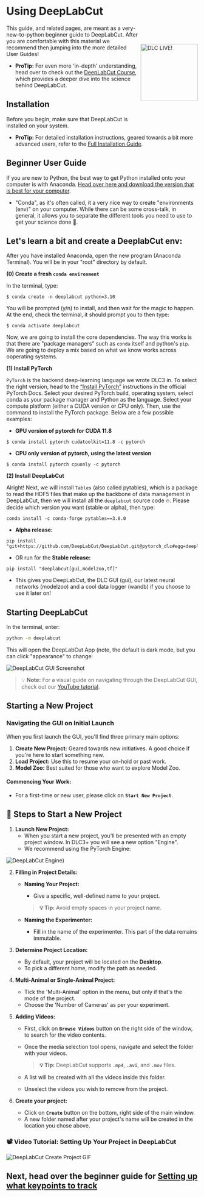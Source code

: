 # Using DeepLabCut 
<img src="https://images.squarespace-cdn.com/content/v1/57f6d51c9f74566f55ecf271/1572296495650-Y4ZTJ2XP2Z9XF1AD74VW/ke17ZwdGBToddI8pDm48kMulEJPOrz9Y8HeI7oJuXxR7gQa3H78H3Y0txjaiv_0fDoOvxcdMmMKkDsyUqMSsMWxHk725yiiHCCLfrh8O1z5QPOohDIaIeljMHgDF5CVlOqpeNLcJ80NK65_fV7S1UZiU3J6AN9rgO1lHw9nGbkYQrCLTag1XBHRgOrY8YAdXW07ycm2Trb21kYhaLJjddA/DLC_logo_blk-01.png?format=1000w" width="150" title="DLC-live" alt="DLC LIVE!" align="right" vspace = "50">

This guide, and related pages, are meant as a very-new-to-python beginner guide to DeepLabCut. After you are comfortable with this material we recommend then jumping into the more detailed User Guides!

- **ProTip:** For even more 'in-depth' understanding, head over to check out the [DeepLabCut Course](https://deeplabcut.github.io/DeepLabCut/docs/course.html), which provides a deeper dive into the science behind DeepLabCut.

## Installation

Before you begin, make sure that DeepLabCut is installed on your system.

- **ProTip:** For detailed installation instructions, geared towards a bit more advanced users, refer to the [Full Installation Guide](https://deeplabcut.github.io/DeepLabCut/docs/installation.html).

## Beginner User Guide
If you are new to Python, the best way to get Python installed onto your computer is with Anaconda. [Head over here and download the version that is best for your computer](https://www.anaconda.com/download).

- "Conda", as it's often called, it a very nice way to create "environments (env)" on your computer. While there can be some cross-talk, in general, it allows you to separate the different tools you need to use to get your science done 💪. 

## Let's learn a bit and create a DeeplabCut env:

After you have installed Anaconda, open the new program (Anaconda Terminal). You will be in your "root" directory by default. 

**(0) Create a fresh `conda environment`** 

In the terminal, type:

```
$ conda create -n deeplabcut python=3.10
```
You will be prompted (y/n) to install, and then wait for the magic to happen. At the end, check the terminal, it should prompt you to then type: 

```
$ conda activate deeplabcut
```
Now, we are going to install the core dependencies. The way this works is that there are "package managers" such as `conda` itself and python's `pip`. We are going to deploy a mix based on what we know works across ooperating systems.

**(1) Install PyTorch**

`PyTorch` is the backend deep-learning language we wrote DLC3 in. To select the right version, head to the [“Install PyTorch”](https://pytorch.org/get-started/locally/) instructions in the official PyTorch Docs. Select your desired PyTorch build, operating system, select conda as your package manager and Python as the language. Select your compute platform (either a CUDA version or CPU only). Then, use the command to install the PyTorch package. Below are a few possible examples:

- **GPU version of pytorch for CUDA 11.8**
```
$ conda install pytorch cudatoolkit=11.8 -c pytorch
```
- **CPU only version of pytorch, using the latest version**
```
$ conda install pytorch cpuonly -c pytorch
```

**(2) Install DeepLabCut** 

Alright! Next, we will install `Tables` (also called pytables), which is a package to read the HDF5 files that make up the backbone of data management in DeepLabCut, then we will install all the `deeplabcut` source code 🔥. Please decide which version you want (stable or alpha), then type: 

```
conda install -c conda-forge pytables==3.8.0
```

- **Alpha release:**
```
pip install "git+https://github.com/DeepLabCut/DeepLabCut.git@pytorch_dlc#egg=deeplabcut[gui,modelzoo,wandb]"
```
- OR run for the **Stable release:**
```
pip install "deeplabcut[gui,modelzoo,tf]"
```
- This gives you DeepLabCut, the DLC GUI (gui), our latest neural networks (modelzoo) and a cool data logger (wandb) if you choose to use it later on!

## Starting DeepLabCut

In the terminal, enter:
```bash
python -m deeplabcut
```
This will open the DeepLabCut App (note, the default is dark mode, but you can click "appearance" to change:

![DeepLabCut GUI Screenshot](https://images.squarespace-cdn.com/content/v1/57f6d51c9f74566f55ecf271/1717779625875-5UHPC367I293CBSP8CT6/GUI-screenshot.png?format=500w)

> 💡 **Note:** For a visual guide on navigating through the DeepLabCut GUI, check out our [YouTube tutorial](https://www.youtube.com/watch?v=tr3npnXWoD4).

## Starting a New Project

### Navigating the GUI on Initial Launch

When you first launch the GUI, you'll find three primary main options:

1. **Create New Project:** Geared towards new initiatives. A good choice if you're here to start something new.
2. **Load Project:** Use this to resume your on-hold or past work.
3. **Model Zoo:** Best suited for those who want to explore Model Zoo.

#### Commencing Your Work:

- For a first-time or new user, please click on **`Start New Project`**.

## 🐾 Steps to Start a New Project

1. **Launch New Project:**
   - When you start a new project, you'll be presented with an empty project window. In DLC3+ you will see a new option "Engine".
   - We recommend using the PyTorch Engine:
  
 ![DeepLabCut Engine](https://images.squarespace-cdn.com/content/v1/57f6d51c9f74566f55ecf271/1717780414978-17LOVBUJ8JR102QVSFDY/Screen+Shot+2024-06-07+at+7.13.14+PM.png?format=1500w))

2. **Filling in Project Details:**
   - **Naming Your Project:**
     - Give a specific, well-defined name to your project.
      
      > **💡 Tip:** Avoid empty spaces in your project name.

   - **Naming the Experimenter:**
     - Fill in the name of the experimenter. This part of the data remains immutable.

3. **Determine Project Location:** 
   - By default, your project will be located on the **Desktop**.
   - To pick a different home, modify the path as needed.

4. **Multi-Animal or Single-Animal Project:**
   - Tick the 'Multi-Animal' option in the menu, but only if that's the mode of the project.
   - Choose the 'Number of Cameras' as per your experiment.

5. **Adding Videos:**
   - First, click on **`Browse Videos`** button on the right side of the window, to search for the video contents.
   - Once the media selection tool opens, navigate and select the folder with your videos.
     
     > **💡 Tip:** DeepLabCut supports **`.mp4`**, **`.avi`**, and **`.mov`** files.
   - A list will be created with all the videos inside this folder.
   - Unselect the videos you wish to remove from the project.
     
6. **Create your project:**
   - Click on **`Create`** button on the bottom, right side of the main window.
   - A new folder named after your project's name will be created in the location you chose above.
     

### 📽 Video Tutorial: Setting Up Your Project in DeepLabCut

![DeepLabCut Create Project GIF](https://images.squarespace-cdn.com/content/v1/57f6d51c9f74566f55ecf271/1717779616437-30U5RFYV0OY6ACGDG7F4/create-project.gif?format=500w)

## Next, head over the beginner guide for [Setting up what keypoints to track](https://deeplabcut.github.io/DeepLabCut/docs/manage-project)
